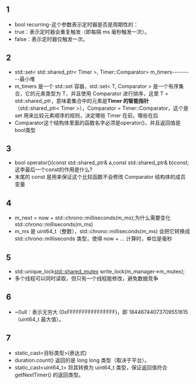 ## 1
- bool recurring-这个参数表示定时器是否是周期性的：
- true：表示定时器会重复触发（即每隔 ms 毫秒触发一次）。
- false：表示定时器仅触发一次。
## 2
- std::set< std::shared_ptr< Timer >, Timer::Comparator> m_timers---------最小堆
- m_timers 是一个 std::set 容器，std::set< T, Comparator > 是一个有序集合，它的元素类型为 T，并且使用 Comparator 进行排序，这里 T = std::shared_ptr<Timer>，意味着集合中的元素是**Timer 的智能指针**（std::shared_ptr< Timer >），Comparator = Timer::Comparator，这个是 set 用来比较元素顺序的规则，决定哪些 Timer 在前，哪些在后
- Comparator这个结构体里面的函数名字必须是operator()，并且返回值是bool类型

## 3
- bool operator()(const std::shared_ptr<Timer>& a,const std::shared_ptr<Timer>& b)const;这李最后一个const的作用是什么?
- 末尾的 const 是用来保证这个比较函数不会修改 Comparator 结构体的成员变量

## 4
- m_next = now + std::chrono::milliseconds(m_ms);为什么需要变化std::chrono::milliseconds(m_ms)
- m_ms 是 uint64_t（整数），std::chrono::milliseconds(m_ms) 会把它转换成 std::chrono::milliseconds 类型，使得 now + ... 计算时，单位是毫秒

## 5
- std::unique_lock<std::shared_mutex> write_lock(m_manager->m_mutex);
- 多个线程可以同时读取，但只有一个线程能修改，避免数据竞争

## 6
- ~0ull：表示无穷大 (0xFFFFFFFFFFFFFFFF)，即 18446744073709551615（uint64_t 最大值）。

## 7
- static_cast<目标类型>(表达式)
- duration.count() 返回的是 long long 类型（取决于平台）。
- static_cast<uint64_t> 将其转换为 uint64_t 类型，保证返回值符合 getNextTimer() 的返回类型。

